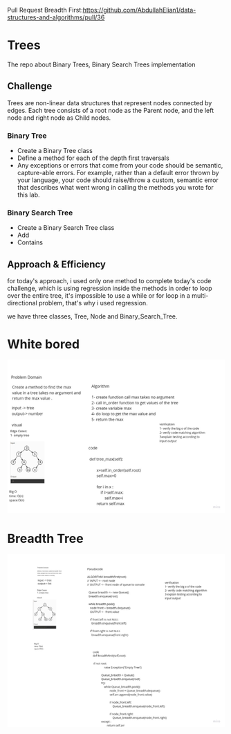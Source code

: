 Pull Request Breadth First:https://github.com/AbdullahElian1/data-structures-and-algorithms/pull/36

# Trees

The repo about  Binary Trees, Binary Search Trees implementation

## Challenge

Trees are non-linear data structures that represent nodes connected by edges. Each tree consists of a root node as the Parent node, and the left node and right node as Child nodes.

### Binary Tree

+ Create a Binary Tree class
+ Define a method for each of the depth first traversals
+ Any exceptions or errors that come from your code should be semantic, capture-able errors. For example, rather than a default error thrown by your language, your code should raise/throw a custom, semantic error that describes what went wrong in calling the methods you wrote for this lab.

### Binary Search Tree

 + Create a Binary Search Tree class
 + Add
 + Contains

## Approach & Efficiency

for today's approach, i used only one method to complete today's code challenge, which is using regression inside the methods in order to loop over the entire tree, it's impossible to use a while or for loop in a multi-directional problem, that's why i used regression.

we have three classes, Tree, Node and Binary_Search_Tree.



# White bored


![max_tree](assest/max_tree.jpg)
# Breadth Tree
![breadth-first](assest/breadthtree.jpg)



